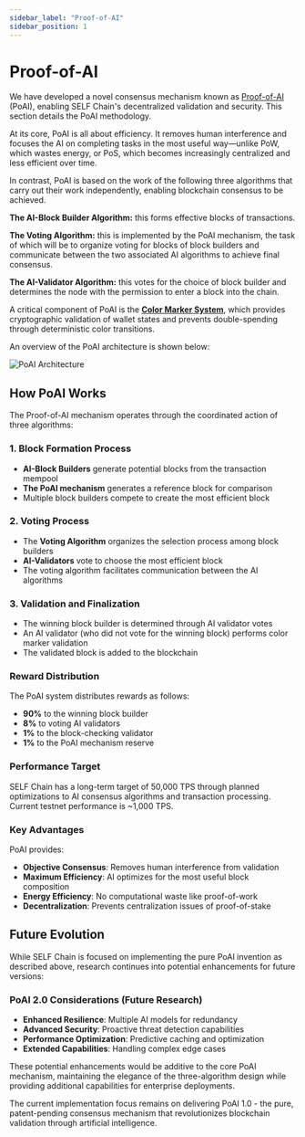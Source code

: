```yaml
---
sidebar_label: "Proof-of-AI"
sidebar_position: 1
---
```


# Proof-of-AI

We have developed a novel consensus mechanism known as [Proof-of-AI ](https://proofofai.com)(PoAI), enabling SELF Chain's decentralized validation and security. This section details the PoAI methodology.

At its core, PoAI is all about efficiency. It removes human interference and focuses the AI on completing tasks in the most useful way—unlike PoW, which wastes energy, or PoS, which becomes increasingly centralized and less efficient over time.

In contrast, PoAI is based on the work of the following three algorithms that carry out their work independently, enabling blockchain consensus to be achieved.

**The AI-Block Builder Algorithm:** this forms effective blocks of transactions.

**The Voting Algorithm:** this is implemented by the PoAI mechanism, the task of which will be to organize voting for blocks of block builders and communicate between the two associated AI algorithms to achieve final consensus.

**The AI-Validator Algorithm:** this votes for the choice of block builder and determines the node with the permission to enter a block into the chain.

A critical component of PoAI is the **[Color Marker System](color-marker-system)**, which provides cryptographic validation of wallet states and prevents double-spending through deterministic color transitions.

An overview of the PoAI architecture is shown below:

<div>
<img src="/img/screenshot-2024-05-01-at-8.59.57 am.png" alt="PoAI Architecture"/>
</div>


## How PoAI Works

The Proof-of-AI mechanism operates through the coordinated action of three algorithms:

### 1. Block Formation Process
- **AI-Block Builders** generate potential blocks from the transaction mempool
- **The PoAI mechanism** generates a reference block for comparison
- Multiple block builders compete to create the most efficient block

### 2. Voting Process
- The **Voting Algorithm** organizes the selection process among block builders
- **AI-Validators** vote to choose the most efficient block
- The voting algorithm facilitates communication between the AI algorithms

### 3. Validation and Finalization
- The winning block builder is determined through AI validator votes
- An AI validator (who did not vote for the winning block) performs color marker validation
- The validated block is added to the blockchain

### Reward Distribution

The PoAI system distributes rewards as follows:
- **90%** to the winning block builder
- **8%** to voting AI validators
- **1%** to the block-checking validator
- **1%** to the PoAI mechanism reserve

### Performance Target

SELF Chain has a long-term target of 50,000 TPS through planned optimizations to AI consensus algorithms and transaction processing. Current testnet performance is ~1,000 TPS.

### Key Advantages

PoAI provides:
- **Objective Consensus**: Removes human interference from validation
- **Maximum Efficiency**: AI optimizes for the most useful block composition
- **Energy Efficiency**: No computational waste like proof-of-work
- **Decentralization**: Prevents centralization issues of proof-of-stake

## Future Evolution

While SELF Chain is focused on implementing the pure PoAI invention as described above, research continues into potential enhancements for future versions:

### PoAI 2.0 Considerations (Future Research)
- **Enhanced Resilience**: Multiple AI models for redundancy
- **Advanced Security**: Proactive threat detection capabilities
- **Performance Optimization**: Predictive caching and optimization
- **Extended Capabilities**: Handling complex edge cases

These potential enhancements would be additive to the core PoAI mechanism, maintaining the elegance of the three-algorithm design while providing additional capabilities for enterprise deployments.

The current implementation focus remains on delivering PoAI 1.0 - the pure, patent-pending consensus mechanism that revolutionizes blockchain validation through artificial intelligence.